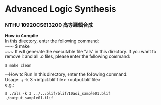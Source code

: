 # Advanced Logic Synthesis
### NTHU 10920CS613200 高等邏輯合成


**How to Compile**  
    In this directory, enter the following command:   
    ~~~
    $ make  
    ~~~
    It will generate the executable file "als" in this directory.
    If you want to remove it and all .o files, please enter the following command:
    
    $ make clean

--How to Run
    In this directory, enter the following command:   
    Usage: ./<exe> -k 3  <intput.blif file>  <output.blif file>  
    e.g.:
    
    $ ./als -k 3 ../../blif/blif/10aoi_sample01.blif ./output_sample01.blif
